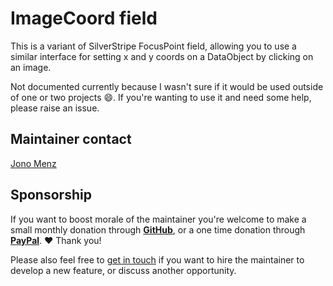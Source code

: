 # ImageCoord field

This is a variant of SilverStripe FocusPoint field, allowing you to use a similar interface for setting x and y coords on a DataObject by clicking on an image.

Not documented currently because I wasn't sure if it would be used outside of one or two projects 😄. If you're wanting to use it and need some help, please raise an issue.

## Maintainer contact

[Jono Menz](https://jonomenz.com)

## Sponsorship

If you want to boost morale of the maintainer you're welcome to make a small monthly donation through [**GitHub**](https://github.com/sponsors/jonom), or a one time donation through [**PayPal**](https://www.paypal.com/cgi-bin/webscr?cmd=_s-xclick&hosted_button_id=Z5HEZREZSKA6A). ❤️ Thank you!

Please also feel free to [get in touch](https://jonomenz.com) if you want to hire the maintainer to develop a new feature, or discuss another opportunity.